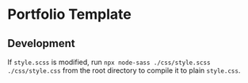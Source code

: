 # Portfolio Template

## Development

If `style.scss` is modified, run `npx node-sass ./css/style.scss ./css/style.css` from the root directory to compile it to plain `style.css`.
